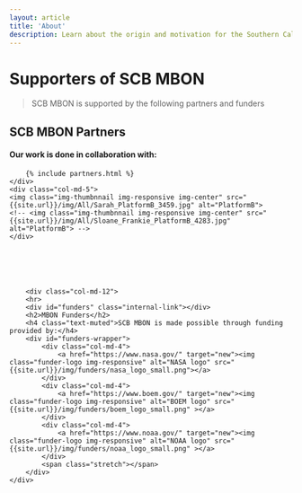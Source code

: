 ```yaml
---
layout: article
title: 'About'
description: Learn about the origin and motivation for the Southern California Bight Marine Biodiversity Observation Network (SCB MBON), the primary objectives for the project, people involved, partners, and funders.
---
```


<div class="row">
		<h1 class="page-header">Supporters<span class="text-muted"> of SCB MBON</span></h1>
		<blockquote><p class="lead">SCB MBON is supported by the following partners and funders</p></blockquote>
	<div class="col-md-7">		
		<div id="partners" class="internal-link"></div>
		<h2>SCB MBON Partners</h2>
		<h4 class="text-muted">Our work is done in collaboration with:</h4>
		
		{% include partners.html %}
	</div>
	<div class="col-md-5"> 
	<img class="img-thumbnnail img-responsive img-center" src="{{site.url}}/img/All/Sarah_PlatformB_3459.jpg" alt="PlatformB">
	<!-- <img class="img-thumbnnail img-responsive img-center" src="{{site.url}}/img/All/Sloane_Frankie_PlatformB_4283.jpg" alt="PlatformB"> -->
	</div>


		
		
		
		
		<div class="col-md-12">
		<hr>
		<div id="funders" class="internal-link"></div>
		<h2>MBON Funders</h2>
		<h4 class="text-muted">SCB MBON is made possible through funding provided by:</h4>
		<div id="funders-wrapper">
			<div class="col-md-4">
				<a href="https://www.nasa.gov/" target="new"><img class="funder-logo img-responsive" alt="NASA logo" src="{{site.url}}/img/funders/nasa_logo_small.png"></a>
			</div>
			<div class="col-md-4">
				<a href="https://www.boem.gov/" target="new"><img class="funder-logo img-responsive" alt="BOEM logo" src="{{site.url}}/img/funders/boem_logo_small.png" ></a>
			</div>
			<div class="col-md-4">
				<a href="https://www.noaa.gov/" target="new"><img class="funder-logo img-responsive" alt="NOAA logo" src="{{site.url}}/img/funders/noaa_logo_small.png" ></a>
			</div>
			<span class="stretch"></span>
		</div>
	</div>
</div>